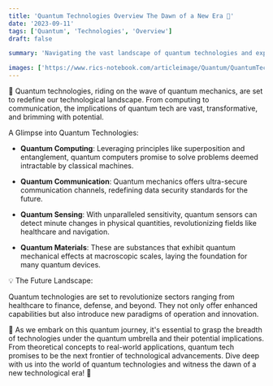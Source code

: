 ```yaml
---
title: 'Quantum Technologies Overview The Dawn of a New Era 🌌'
date: '2023-09-11'
tags: ['Quantum', 'Technologies', 'Overview']
draft: false

summary: 'Navigating the vast landscape of quantum technologies and exploring their transformative potential!'

images: ['https://www.rics-notebook.com/articleimage/Quantum/QuantumTechnologiesOverview.png']
---
```


🌌 Quantum technologies, riding on the wave of quantum mechanics, are set to redefine our technological landscape. From computing to communication, the implications of quantum tech are vast, transformative, and brimming with potential.

A Glimpse into Quantum Technologies:

- **Quantum Computing**: Leveraging principles like superposition and entanglement, quantum computers promise to solve problems deemed intractable by classical machines.

- **Quantum Communication**: Quantum mechanics offers ultra-secure communication channels, redefining data security standards for the future.

- **Quantum Sensing**: With unparalleled sensitivity, quantum sensors can detect minute changes in physical quantities, revolutionizing fields like healthcare and navigation.

- **Quantum Materials**: These are substances that exhibit quantum mechanical effects at macroscopic scales, laying the foundation for many quantum devices.

💡 The Future Landscape:

Quantum technologies are set to revolutionize sectors ranging from healthcare to finance, defense, and beyond. They not only offer enhanced capabilities but also introduce new paradigms of operation and innovation.

🚀 As we embark on this quantum journey, it's essential to grasp the breadth of technologies under the quantum umbrella and their potential implications. From theoretical concepts to real-world applications, quantum tech promises to be the next frontier of technological advancements. Dive deep with us into the world of quantum technologies and witness the dawn of a new technological era! 🌌

